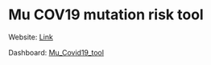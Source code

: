# Mu COV19 mutation risk tool

Website: 
<a href="https://2021.spaceappschallenge.org/challenges/statements/covid-19-calculate-the-risk/teams/m-predictor/project "> Link </a>

Dashboard:
<a href="https://mitcriticaldata-colombia.github.io/Mu_COV19_NASA/#"> Mu_Covid19_tool </a>
